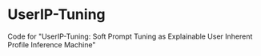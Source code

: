 # UserIP-Tuning
Code for "UserIP-Tuning: Soft Prompt Tuning as Explainable User Inherent Profile Inference Machine"
